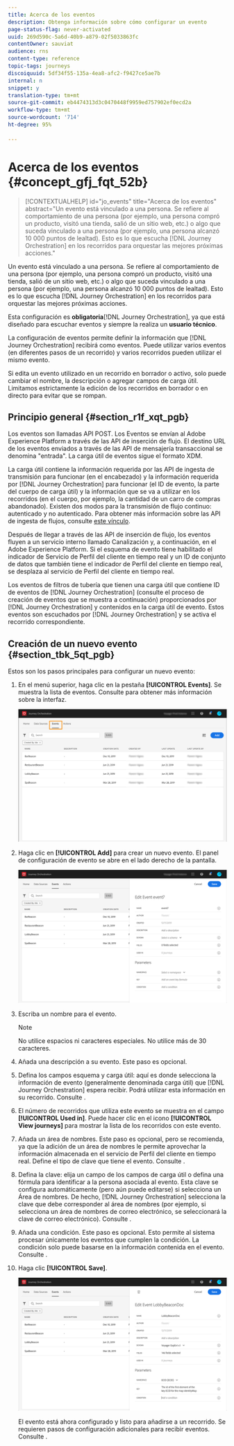 ```yaml
---
title: Acerca de los eventos
description: Obtenga información sobre cómo configurar un evento
page-status-flag: never-activated
uuid: 269d590c-5a6d-40b9-a879-02f5033863fc
contentOwner: sauviat
audience: rns
content-type: reference
topic-tags: journeys
discoiquuid: 5df34f55-135a-4ea8-afc2-f9427ce5ae7b
internal: n
snippet: y
translation-type: tm+mt
source-git-commit: eb4474313d3c0470448f9959ed757902ef0ecd2a
workflow-type: tm+mt
source-wordcount: '714'
ht-degree: 95%

---
```



# Acerca de los eventos {#concept_gfj_fqt_52b}

>[!CONTEXTUALHELP]
>id="jo_events"
>title="Acerca de los eventos"
>abstract="Un evento está vinculado a una persona. Se refiere al comportamiento de una persona (por ejemplo, una persona compró un producto, visitó una tienda, salió de un sitio web, etc.) o algo que suceda vinculado a una persona (por ejemplo, una persona alcanzó 10 000 puntos de lealtad). Esto es lo que escucha [!DNL Journey Orchestration] en los recorridos para orquestar las mejores próximas acciones."

Un evento está vinculado a una persona. Se refiere al comportamiento de una persona (por ejemplo, una persona compró un producto, visitó una tienda, salió de un sitio web, etc.) o algo que suceda vinculado a una persona (por ejemplo, una persona alcanzó 10 000 puntos de lealtad). Esto es lo que escucha [!DNL Journey Orchestration] en los recorridos para orquestar las mejores próximas acciones.

Esta configuración es **obligatoria**[!DNL Journey Orchestration], ya que está diseñado para escuchar eventos y siempre la realiza un **usuario técnico**.

La configuración de eventos permite definir la información que [!DNL Journey Orchestration] recibirá como eventos. Puede utilizar varios eventos (en diferentes pasos de un recorrido) y varios recorridos pueden utilizar el mismo evento.

Si edita un evento utilizado en un recorrido en borrador o activo, solo puede cambiar el nombre, la descripción o agregar campos de carga útil. Limitamos estrictamente la edición de los recorridos en borrador o en directo para evitar que se rompan.

## Principio general {#section_r1f_xqt_pgb}

Los eventos son llamadas API POST. Los Eventos se envían al Adobe Experience Platform a través de las API de inserción de flujo. El destino URL de los eventos enviados a través de las API de mensajería transaccional se denomina &quot;entrada&quot;. La carga útil de eventos sigue el formato XDM.

La carga útil contiene la información requerida por las API de ingesta de transmisión para funcionar (en el encabezado) y la información requerida por [!DNL Journey Orchestration] para funcionar (el ID de evento, la parte del cuerpo de carga útil) y la información que se va a utilizar en los recorridos (en el cuerpo, por ejemplo, la cantidad de un carro de compras abandonado). Existen dos modos para la transmisión de flujo continuo: autenticado y no autenticado. Para obtener más información sobre las API de ingesta de flujos, consulte [este vínculo](https://docs.adobe.com/content/help/es-ES/experience-platform/xdm/api/getting-started.html).

Después de llegar a través de las API de inserción de flujo, los eventos fluyen a un servicio interno llamado Canalización y, a continuación, en el Adobe Experience Platform. Si el esquema de evento tiene habilitado el indicador de Servicio de Perfil del cliente en tiempo real y un ID de conjunto de datos que también tiene el indicador de Perfil del cliente en tiempo real, se desplaza al servicio de Perfil del cliente en tiempo real.

Los eventos de filtros de tubería que tienen una carga útil que contiene ID de eventos de [!DNL Journey Orchestration] (consulte el proceso de creación de eventos que se muestra a continuación) proporcionados por [!DNL Journey Orchestration] y contenidos en la carga útil de evento. Estos eventos son escuchados por [!DNL Journey Orchestration] y se activa el recorrido correspondiente.

## Creación de un nuevo evento {#section_tbk_5qt_pgb}

Estos son los pasos principales para configurar un nuevo evento:

1. En el menú superior, haga clic en la pestaña **[!UICONTROL Events]**. Se muestra la lista de eventos. Consulte [](../about/user-interface.md) para obtener más información sobre la interfaz.

   ![](../assets/journey5.png)

1. Haga clic en **[!UICONTROL Add]** para crear un nuevo evento. El panel de configuración de evento se abre en el lado derecho de la pantalla.

   ![](../assets/journey6.png)

1. Escriba un nombre para el evento.

   >[!NOTE]
   >
   >No utilice espacios ni caracteres especiales. No utilice más de 30 caracteres.

1. Añada una descripción a su evento. Este paso es opcional.
1. Defina los campos esquema y carga útil: aquí es donde selecciona la información de evento (generalmente denominada carga útil) que [!DNL Journey Orchestration] espera recibir. Podrá utilizar esta información en su recorrido. Consulte [](../event/defining-the-payload-fields.md).
1. El número de recorridos que utiliza este evento se muestra en el campo **[!UICONTROL Used in]**. Puede hacer clic en el icono **[!UICONTROL View journeys]** para mostrar la lista de los recorridos con este evento.
1. Añada un área de nombres. Este paso es opcional, pero se recomienda, ya que la adición de un área de nombres le permite aprovechar la información almacenada en el servicio de Perfil del cliente en tiempo real. Define el tipo de clave que tiene el evento. Consulte [](../event/selecting-the-namespace.md).
1. Defina la clave: elija un campo de los campos de carga útil o defina una fórmula para identificar a la persona asociada al evento. Esta clave se configura automáticamente (pero aún puede editarse) si selecciona un Área de nombres. De hecho, [!DNL Journey Orchestration] selecciona la clave que debe corresponder al área de nombres (por ejemplo, si selecciona un área de nombres de correo electrónico, se seleccionará la clave de correo electrónico). Consulte [](../event/defining-the-event-key.md).
1. Añada una condición. Este paso es opcional. Esto permite al sistema procesar únicamente los eventos que cumplen la condición. La condición solo puede basarse en la información contenida en el evento. Consulte [](../event/adding-a-condition.md).
1. Haga clic **[!UICONTROL Save]**.

   ![](../assets/journey7.png)

   El evento está ahora configurado y listo para añadirse a un recorrido. Se requieren pasos de configuración adicionales para recibir eventos. Consulte [](../event/additional-steps-to-send-events-to-journey-orchestration.md).

